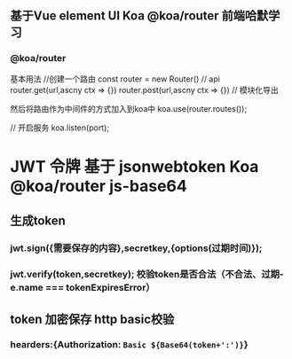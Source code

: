 ## 基于Vue element UI Koa @koa/router  前端哈默学习

### @koa/router 

基本用法 
 //创建一个路由
const  router = new Router()
// api
router.get(url,ascny ctx => {})
router.post(url,ascny ctx => {})
// 模块化导出

然后将路由作为中间件的方式加入到koa中
koa.use(router.routes());

// 开启服务
koa.listen(port);


# JWT 令牌 基于 jsonwebtoken  Koa @koa/router  js-base64

## 生成token

### jwt.sign({需要保存的内容},secretkey,{options(过期时间)});

### jwt.verify(token,secretkey);  校验token是否合法（不合法、过期-e.name === tokenExpiresError）

## token 加密保存  http basic校验
### hearders:{Authorization: `Basic ${Base64(token+':')}`}
